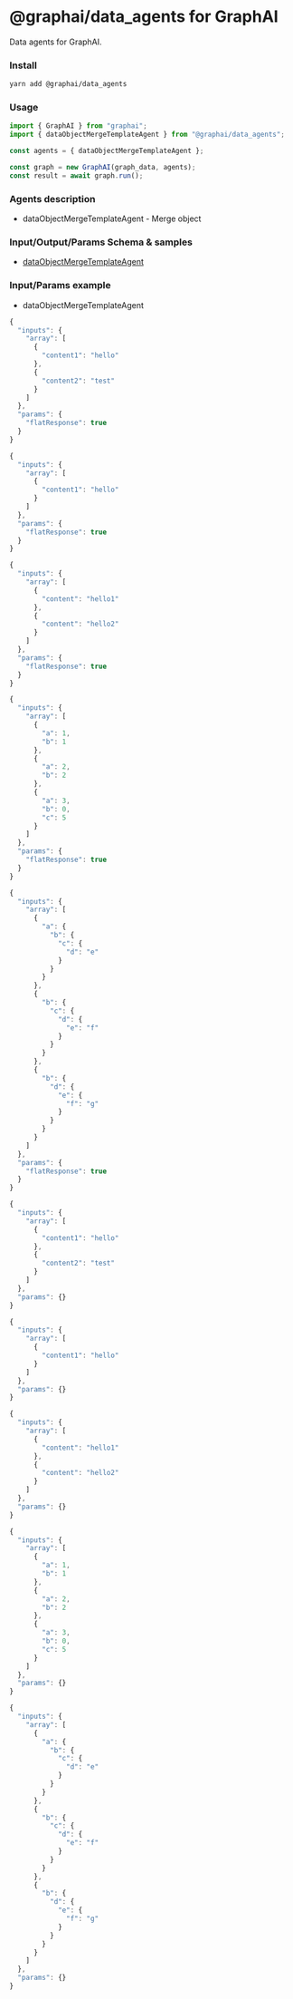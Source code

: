 # @graphai/data_agents for GraphAI

Data agents for GraphAI.

### Install

```sh
yarn add @graphai/data_agents
```


### Usage

```typescript
import { GraphAI } from "graphai";
import { dataObjectMergeTemplateAgent } from "@graphai/data_agents";

const agents = { dataObjectMergeTemplateAgent };

const graph = new GraphAI(graph_data, agents);
const result = await graph.run();
```

### Agents description
- dataObjectMergeTemplateAgent - Merge object

### Input/Output/Params Schema & samples
 - [dataObjectMergeTemplateAgent](https://github.com/receptron/graphai/blob/main/docs/agentDocs/data/dataObjectMergeTemplateAgent.md)

### Input/Params example
 - dataObjectMergeTemplateAgent

```typescript
{
  "inputs": {
    "array": [
      {
        "content1": "hello"
      },
      {
        "content2": "test"
      }
    ]
  },
  "params": {
    "flatResponse": true
  }
}
```


```typescript
{
  "inputs": {
    "array": [
      {
        "content1": "hello"
      }
    ]
  },
  "params": {
    "flatResponse": true
  }
}
```


```typescript
{
  "inputs": {
    "array": [
      {
        "content": "hello1"
      },
      {
        "content": "hello2"
      }
    ]
  },
  "params": {
    "flatResponse": true
  }
}
```


```typescript
{
  "inputs": {
    "array": [
      {
        "a": 1,
        "b": 1
      },
      {
        "a": 2,
        "b": 2
      },
      {
        "a": 3,
        "b": 0,
        "c": 5
      }
    ]
  },
  "params": {
    "flatResponse": true
  }
}
```


```typescript
{
  "inputs": {
    "array": [
      {
        "a": {
          "b": {
            "c": {
              "d": "e"
            }
          }
        }
      },
      {
        "b": {
          "c": {
            "d": {
              "e": "f"
            }
          }
        }
      },
      {
        "b": {
          "d": {
            "e": {
              "f": "g"
            }
          }
        }
      }
    ]
  },
  "params": {
    "flatResponse": true
  }
}
```


```typescript
{
  "inputs": {
    "array": [
      {
        "content1": "hello"
      },
      {
        "content2": "test"
      }
    ]
  },
  "params": {}
}
```


```typescript
{
  "inputs": {
    "array": [
      {
        "content1": "hello"
      }
    ]
  },
  "params": {}
}
```


```typescript
{
  "inputs": {
    "array": [
      {
        "content": "hello1"
      },
      {
        "content": "hello2"
      }
    ]
  },
  "params": {}
}
```


```typescript
{
  "inputs": {
    "array": [
      {
        "a": 1,
        "b": 1
      },
      {
        "a": 2,
        "b": 2
      },
      {
        "a": 3,
        "b": 0,
        "c": 5
      }
    ]
  },
  "params": {}
}
```


```typescript
{
  "inputs": {
    "array": [
      {
        "a": {
          "b": {
            "c": {
              "d": "e"
            }
          }
        }
      },
      {
        "b": {
          "c": {
            "d": {
              "e": "f"
            }
          }
        }
      },
      {
        "b": {
          "d": {
            "e": {
              "f": "g"
            }
          }
        }
      }
    ]
  },
  "params": {}
}
```
